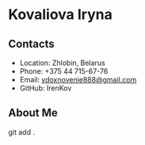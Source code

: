 # Kovaliova Iryna
## Contacts
* Location: Zhlobin, Belarus
* Phone: +375 44 715-67-76
* Email: vdoxnovenie888@gmail.com
* GitHub: IrenKov
## About Me
git add .
